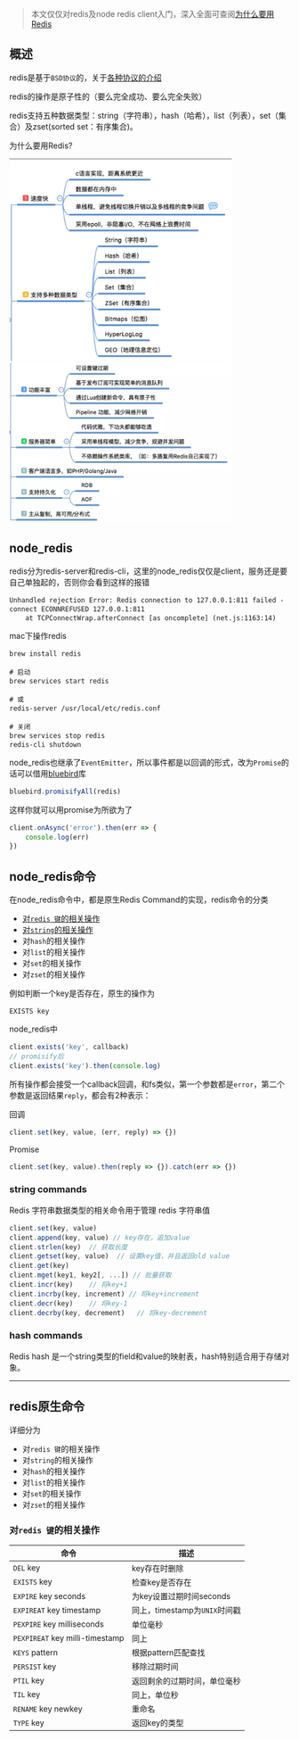> 本文仅仅对redis及node redis client入门，深入全面可查阅[为什么要用Redis](https://juejin.im/post/5b516dc75188251af363492d)

## 概述

redis是基于`BSD协议`的，关于[各种协议的介绍](http://www.runoob.com/w3cnote/open-source-license.html)

redis的操作是原子性的（要么完全成功、要么完全失败）

redis支持五种数据类型：string（字符串），hash（哈希），list（列表），set（集合）及zset(sorted set：有序集合)。

为什么要用Redis?

<img src="../images/redis/1539834829208.jpg" width="400px">
<img src="../images/redis/1539834852322.jpg" width="400px">

## node_redis

redis分为redis-server和redis-cli，这里的node_redis仅仅是client，服务还是要自己单独起的，否则你会看到这样的报错
```
Unhandled rejection Error: Redis connection to 127.0.0.1:811 failed - connect ECONNREFUSED 127.0.0.1:811
    at TCPConnectWrap.afterConnect [as oncomplete] (net.js:1163:14)
```

mac下操作redis

```
brew install redis

# 启动
brew services start redis

# 或
redis-server /usr/local/etc/redis.conf

# 关闭
brew services stop redis
redis-cli shutdown
```

node_redis也继承了`EventEmitter`，所以事件都是以回调的形式，改为`Promise`的话可以借用[bluebird](https://github.com/petkaantonov/bluebird)库
```js
bluebird.promisifyAll(redis)
```

这样你就可以用promise为所欲为了

```js
client.onAsync('error').then(err => {
    console.log(err)
})
```

## node_redis命令

在node_redis命令中，都是原生Redis Command的实现，redis命令的分类

- [对`redis 键`的相关操作](#string-commands)
- [对`string`的相关操作](#string-commands)
- 对`hash`的相关操作
- 对`list`的相关操作
- 对`set`的相关操作
- 对`zset`的相关操作

例如判断一个key是否存在，原生的操作为
```
EXISTS key
```
node_redis中
```js
client.exists('key', callback)
// promisify后
client.exists('key').then(console.log)
```

所有操作都会接受一个callback回调，和fs类似，第一个参数都是`error`，第二个参数是返回结果`reply`，都会有2种表示：

回调
```js
client.set(key, value, (err, reply) => {})
```
Promise
```js
client.set(key, value).then(reply => {}).catch(err => {})
```

### string commands

Redis 字符串数据类型的相关命令用于管理 redis 字符串值

```js
client.set(key, value)
client.append(key, value) // key存在，追加value
client.strlen(key)  // 获取长度
client.getset(key, value)  // 设置key值，并且返回old value
client.get(key)
client.mget(key1, key2[, ...]) // 批量获取
client.incr(key)    // 将key+1
client.incrby(key, increment) // 将key+increment
client.decr(key)    // 将key-1
client.decrby(key, decrement)   // 将key-decrement
```

### hash commands

Redis hash 是一个string类型的field和value的映射表，hash特别适合用于存储对象。



-----

## redis原生命令

详细分为

- 对`redis 键`的相关操作
- 对`string`的相关操作
- 对`hash`的相关操作
- 对`list`的相关操作
- 对`set`的相关操作
- 对`zset`的相关操作

### 对`redis 键`的相关操作

命令|描述
-----|-----
`DEL` key|key存在时删除
`EXISTS` key|检查key是否存在
`EXPIRE` key seconds|为key设置过期时间seconds
`EXPIREAT` key timestamp|同上，timestamp为`UNIX`时间戳
`PEXPIRE` key milliseconds|单位毫秒
`PEXPIREAT` key milli-timestamp|同上
`KEYS` pattern|根据pattern匹配查找
`PERSIST` key|移除过期时间
`PTIL` key|返回剩余的过期时间，单位毫秒
`TIL` key|同上，单位秒
`RENAME` key newkey|重命名
`TYPE` key|返回key的类型

